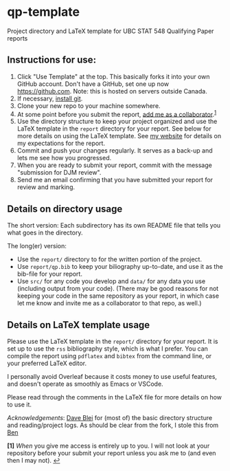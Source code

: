 # qp-template
Project directory and LaTeX template for UBC STAT 548 Qualifying Paper reports

## Instructions for use:

1. Click "Use Template" at the top. This basically forks it into your own GitHub
   account. Don't have a GitHub, set one up now <https://github.com>. Note: this
   is hosted on servers outside Canada.
1. If necessary, [install git](https://git-scm.com/book/en/v2/Getting-Started-Installing-Git).
1. Clone your new repo to your machine somewhere.
1. At some point before you submit the report,
   [add me as a collaborator](https://help.github.com/en/articles/inviting-collaborators-to-a-personal-repository).<sup id="a1">[1](#f1)</sup>
1. Use the directory structure to keep your project organized and use the LaTeX
   template in the `report` directory for your report. See below for more
   details on using the LaTeX template. See 
   [my website](https://dajmcdon.github.io/teaching/stat548.html) 
   for details on my expectations for the report.
1. Commit and push your changes regularly. It serves as a back-up and lets me
   see how you progressed.
1. When you are ready to submit your report, commit with the message "submission
   for DJM review".
1. Send me an email confirming that you have submitted your report for review
   and marking.


## Details on directory usage

The short version: Each subdirectory has its own README file that tells you what goes in the directory.

The long(er) version: 

* Use the `report/` directory to for the written portion of the project. 
* Use `report/qp.bib` to keep your biliography up-to-date, and use it as the
  bib-file for your report. 
* Use `src/` for any code you develop and `data/` for any data you use
  (including output from your code). (There may be good reasons for not keeping
  your code in the same repository as your report, in which case let me know and
  invite me as a collaborator to that repo, as well.)

## Details on LaTeX template usage

Please use the LaTeX template in the `report/` directory for your report. It is
set up to use the `rss` bibliography style, which is what I prefer. You can
compile the report using `pdflatex` and `bibtex` from the command line, or your
preferred LaTeX editor.

I personally avoid Overleaf because it costs money to use useful features, and
doesn't operate as smoothly as Emacs or VSCode.

Please read through the comments in the LaTeX file for more details on how to
use it.

_Acknowledgements_: [Dave Blei](http://www.cs.columbia.edu/~blei/) for (most of)
the basic directory structure and reading/project logs. As should be clear from
the fork, I stole this from [Ben](https://www.stat.ubc.ca/~benbr/)

<b id="f1">[1]</b> *When* you give me access is entirely up to you. I will not
look at your repository before your submit your report unless you ask me to (and
even then I may not). [↩](#a1)
